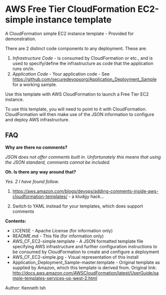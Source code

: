 # AWS Free Tier CloudFormation EC2-simple instance template

A CloudFormation simple EC2 instance template - Provided for demonstration.

There are 2 distinct code components to any deployment. These are:

  1. *Infrastructure Code* -  is consumed by CloudFormation or etc., and is used to specify/define the infrastructure as code that the application runs on/in.
  2. *Application Code* - Your application code - See https://github.com/securedevopsorg/Application_Deployment_Sample for a working sample.

Use this template with AWS CloudFormation to launch a Free Tier EC2 instance.

To use this template, you will need to point to it with CloudFormation. CloudFormation will then make use of the JSON information to configure and deploy AWS infrastructure.

## FAQ

**Why are there no comments?**

*JSON does not offer comments built in. Unfortunately this means that using the JSON standard, comments cannot be included.*

**Oh. Is there any way around that?**

*Yes. 2 I have found follow.*

1. https://aws.amazon.com/blogs/devops/adding-comments-inside-aws-cloudformation-templates/ - a kludgy hack...

2. Switch to YAML instead for your templates, which does support comments


**Contents:**
* LICENSE - Apache License (for information only)
* README.md - This file (for information only)
* AWS_CF_EC2-simple.template - A JSON formatted template file specifying AWS infrastructure and further configuration instructions to be consumed by CloudFormation to create and configure a deployment
* AWS_CF_EC2-simple.jpg - Visual representation of this install
* Application_Deployment_Sample-master.template - Original template as supplied by Amazon, which this template is derived from. Original link: http://docs.aws.amazon.com/AWSCloudFormation/latest/UserGuide/sample-templates-services-us-west-2.html

Author: Kenneth Ish
